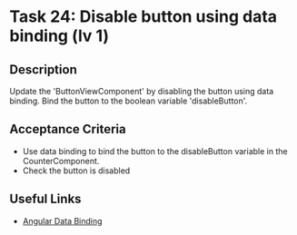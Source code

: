 # Task 24: Disable button using data binding (lv 1)

## Description
Update the 'ButtonViewComponent' by disabling the button using data binding. Bind the button to the boolean variable 'disableButton'.

## Acceptance Criteria
- Use data binding to bind the button to the disableButton variable in the CounterComponent. 
- Check the button is disabled

## Useful Links
- [Angular Data Binding](https://angular.dev/guide/templates#more-on-template-syntax)
